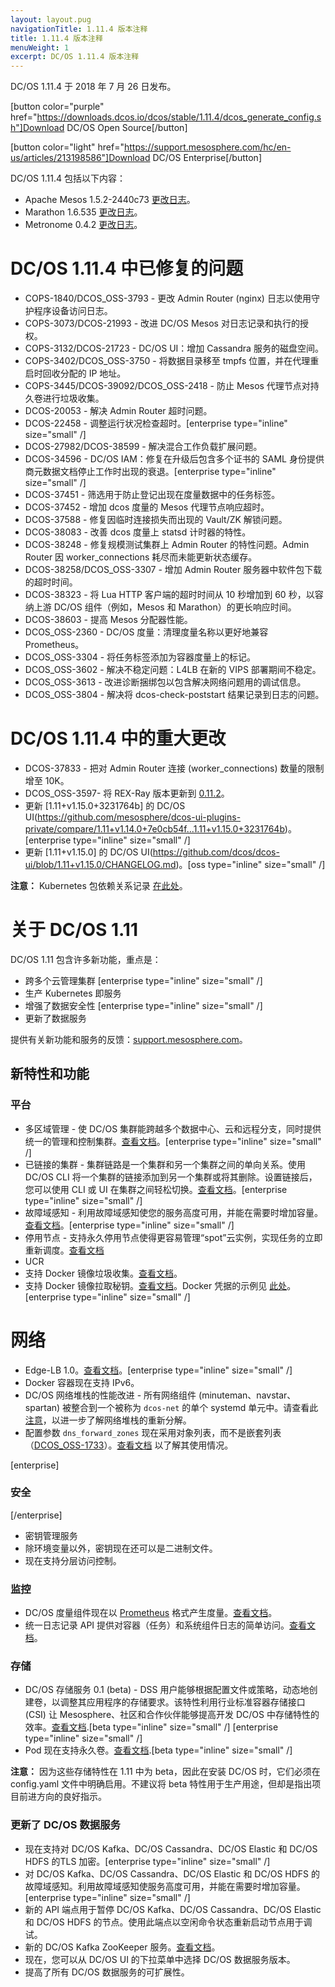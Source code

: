 ```yaml
---
layout: layout.pug
navigationTitle: 1.11.4 版本注释
title: 1.11.4 版本注释
menuWeight: 1
excerpt: DC/OS 1.11.4 版本注释
---
```


DC/OS 1.11.4 于 2018 年 7 月 26 日发布。

[button color="purple" href="https://downloads.dcos.io/dcos/stable/1.11.4/dcos_generate_config.sh"]Download DC/OS Open Source[/button]

[button color="light" href="https://support.mesosphere.com/hc/en-us/articles/213198586"]Download DC/OS Enterprise[/button]

DC/OS 1.11.4 包括以下内容：

- Apache Mesos 1.5.2-2440c73 [更改日志](https://github.com/apache/mesos/blob/2440c73/CHANGELOG)。
- Marathon 1.6.535 [更改日志](https://github.com/mesosphere/marathon/releases/tag/v1.6.535)。
- Metronome 0.4.2 [更改日志](https://github.com/dcos/metronome/releases/tag/v0.4.2)。


# DC/OS 1.11.4 中已修复的问题

- COPS-1840/DCOS_OSS-3793 - 更改 Admin Router (nginx) 日志以使用守护程序设备访问日志。
- COPS-3073/DCOS-21993 - 改进 DC/OS Mesos 对日志记录和执行的授权。
- COPS-3132/DCOS-21723 - DC/OS UI：增加 Cassandra 服务的磁盘空间。
- COPS-3402/DCOS_OSS-3750 - 将数据目录移至 tmpfs 位置，并在代理重启时回收分配的 IP 地址。
- COPS-3445/DCOS-39092/DCOS_OSS-2418 - 防止 Mesos 代理节点对持久卷进行垃圾收集。
- DCOS-20053 - 解决 Admin Router 超时问题。
- DCOS-22458 - 调整运行状况检查超时。[enterprise type="inline" size="small" /]
- DCOS-27982/DCOS-38599 - 解决混合工作负载扩展问题。
- DCOS-34596 - DC/OS IAM：修复在升级后包含多个证书的 SAML 身份提供商元数据文档停止工作时出现的衰退。[enterprise type="inline" size="small" /]
- DCOS-37451 - 筛选用于防止登记出现在度量数据中的任务标签。
- DCOS-37452 - 增加 dcos 度量的 Mesos 代理节点响应超时。
- DCOS-37588 - 修复因临时连接损失而出现的 Vault/ZK 解锁问题。
- DCOS-38083 - 改善 dcos 度量上 statsd 计时器的特性。
- DCOS-38248 - 修复规模测试集群上 Admin Router 的特性问题。Admin Router 因 worker_connections 耗尽而未能更新状态缓存。
- DCOS-38258/DCOS_OSS-3307 - 增加 Admin Router 服务器中软件包下载的超时时间。
- DCOS-38323 - 将 Lua HTTP 客户端的超时时间从 10 秒增加到 60 秒，以容纳上游 DC/OS 组件（例如，Mesos 和 Marathon）的更长响应时间。
- DCOS-38603 - 提高 Mesos 分配器性能。
- DCOS_OSS-2360 - DC/OS 度量：清理度量名称以更好地兼容 Prometheus。
- DCOS_OSS-3304 - 将任务标签添加为容器度量上的标记。
- DCOS_OSS-3602 - 解决不稳定问题：L4LB 在新的 VIPS 部署期间不稳定。
- DCOS_OSS-3613 - 改进诊断捆绑包以包含解决网络问题用的调试信息。
- DCOS_OSS-3804 - 解决将 dcos-check-poststart 结果记录到日志的问题。


# DC/OS 1.11.4 中的重大更改

- DCOS-37833 - 把对 Admin Router 连接 (worker_connections) 数量的限制增至 10K。
- DCOS_OSS-3597- 将 REX-Ray 版本更新到 [0.11.2](https://github.com/rexray/rexray/releases/tag/v0.11.2)。
- 更新 [1.11+v1.15.0+3231764b] 的 DC/OS UI(https://github.com/mesosphere/dcos-ui-plugins-private/compare/1.11+v1.14.0+7e0cb54f...1.11+v1.15.0+3231764b)。[enterprise type="inline" size="small" /]
- 更新 [1.11+v1.15.0] 的 DC/OS UI(https://github.com/dcos/dcos-ui/blob/1.11+v1.15.0/CHANGELOG.md)。[oss type="inline" size="small" /]

**注意：** Kubernetes 包依赖关系记录 [在此处](https://docs.mesosphere.com/services/kubernetes/1.2.0-1.10.5/install)。


# 关于 DC/OS 1.11

DC/OS 1.11 包含许多新功能，重点是：
- 跨多个云管理集群 [enterprise type="inline" size="small" /]
- 生产 Kubernetes 即服务
- 增强了数据安全性 [enterprise type="inline" size="small" /]
- 更新了数据服务

提供有关新功能和服务的反馈：[support.mesosphere.com](https://support.mesosphere.com)。


## 新特性和功能

### 平台
- 多区域管理 - 使 DC/OS 集群能跨越多个数据中心、云和远程分支，同时提供统一的管理和控制集群。[查看文档](/cn/1.11/deploying-services/fault-domain-awareness)。[enterprise type="inline" size="small" /]
- 已链接的集群 - 集群链路是一个集群和另一个集群之间的单向关系。使用 DC/OS CLI 将一个集群的链接添加到另一个集群或将其删除。设置链接后，您可以使用 CLI 或 UI 在集群之间轻松切换。[查看文档](/cn/1.11/administering-clusters/multiple-clusters/cluster-links)。[enterprise type="inline" size="small" /]
 - 故障域感知 - 利用故障域感知使您的服务高度可用，并能在需要时增加容量。[查看文档](/cn/1.11/deploying-services/fault-domain-awareness)。[enterprise type="inline" size="small" /]
- 停用节点 - 支持永久停用节点使得更容易管理“spot”云实例，实现任务的立即重新调度。[查看文档](/cn/1.11/hybrid-cloud/features/decommission-nodes/)
- UCR
 - 支持 Docker 镜像垃圾收集。[查看文档](/cn/1.11/deploying-services/containerizers)。
 - 支持 Docker 镜像拉取秘钥。[查看文档](/cn/1.11/deploying-services/containerizers/)。Docker 凭据的示例见 [此处](/cn/1.11/installing/production/deploying-dcos/configuration/examples/#docker-credentials)。[enterprise type="inline" size="small" /]

# 网络
- Edge-LB 1.0。[查看文档](https://docs.mesosphere.com/services/edge-lb/1.0/)。[enterprise type="inline" size="small" /]
- Docker 容器现在支持 IPv6。
- DC/OS 网络堆栈的性能改进 - 所有网络组件 (minuteman、navstar、spartan) 被整合到一个被称为 `dcos-net` 的单个 systemd 单元中。请查看此 [注意](/cn/1.11/networking/#a-note-on-software-re-architecture)，以进一步了解网络堆栈的重新分解。
- 配置参数 `dns_forward_zones` 现在采用对象列表，而不是嵌套列表（[DCOS_OSS-1733](https://jira.mesosphere.com/browse/DCOS_OSS-1733)）。[查看文档](/cn/1.11/installing/production/advanced-configuration/configuration-reference/#dns-forward-zones) 以了解其使用情况。

[enterprise]
### 安全
[/enterprise]
- 密钥管理服务
 - 除环境变量以外，密钥现在还可以是二进制文件。
 - 现在支持分层访问控制。

### 监控
- DC/OS 度量组件现在以 [Prometheus](https://prometheus.io/docs/instrumenting/exposition_formats/) 格式产生度量。[查看文档](/cn/1.11/metrics)。
- 统一日志记录 API 提供对容器（任务）和系统组件日志的简单访问。[查看文档](/cn/1.11/monitoring/logging/logging-api/logging-v2/)。

### 存储
- DC/OS 存储服务 0.1 (beta) - DSS 用户能够根据配置文件或策略，动态地创建卷，以调整其应用程序的存储要求。该特性利用行业标准容器存储接口 (CSI) 让 Mesosphere、社区和合作伙伴能够提高开发 DC/OS 中存储特性的效率。[查看文档](https://docs.mesosphere.com/services/beta-storage/0.1.0-beta/).[beta type="inline" size="small" /] [enterprise type="inline" size="small" /]
- Pod 现在支持永久卷。[查看文档](/cn/1.11/deploying-services/pods).[beta type="inline" size="small" /]

**注意：** 因为这些存储特性在 1.11 中为 beta，因此在安装 DC/OS 时，它们必须在config.yaml 文件中明确启用。不建议将 beta 特性用于生产用途，但却是指出项目前进方向的良好指示。

### 更新了 DC/OS 数据服务
- 现在支持对 DC/OS Kafka、DC/OS Cassandra、DC/OS Elastic 和 DC/OS HDFS 的TLS 加密。[enterprise type="inline" size="small" /]
- 对 DC/OS Kafka、DC/OS Cassandra、DC/OS Elastic 和 DC/OS HDFS 的故障域感知。利用故障域感知使服务高度可用，并能在需要时增加容量。[enterprise type="inline" size="small" /]
- 新的 API 端点用于暂停 DC/OS Kafka、DC/OS Cassandra、DC/OS Elastic 和 DC/OS HDFS 的节点。使用此端点以空闲命令状态重新启动节点用于调试。
- 新的 DC/OS Kafka ZooKeeper 服务。[查看文档](/services/kafka-zookeeper)。
- 现在，您可以从 DC/OS UI 的下拉菜单中选择 DC/OS 数据服务版本。
- 提高了所有 DC/OS 数据服务的可扩展性。


